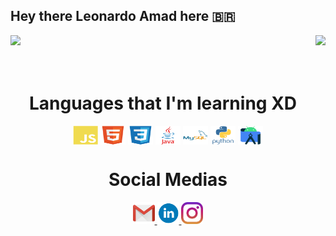 ## Hey there Leonardo Amad here 🇧🇷

<div>
  <img  height="172em" src="https://github-readme-stats.vercel.app/api?username=LeonardoAmad&show_icons=true&theme=react&include_all_commits=true&count_private=true"/>
  <img align="right" height="135em" src="https://github-readme-stats.vercel.app/api/top-langs/?username=LeonardoAmad&layout=compact&langs_count=16&theme=react"/>
</div>

<br>

<div align="center">
  <div style="display: inline_block"> <br>
    <h1 align="center">Languages that I'm learning XD </h1>
    <img align="center" height="30" width="40" alt="js-icon"  src="https://raw.githubusercontent.com/devicons/devicon/master/icons/javascript/javascript-plain.svg">
    <img align="center" height="30" width="40" alt="html-icon" src="https://raw.githubusercontent.com/devicons/devicon/master/icons/html5/html5-original.svg">
    <img align="center" height="30" width="40" alt="css-icon" src="https://raw.githubusercontent.com/devicons/devicon/master/icons/css3/css3-original.svg">
    <img align="center" height="30" width="40" alt="java-icon" src="https://raw.githubusercontent.com/devicons/devicon/1119b9f84c0290e0f0b38982099a2bd027a48bf1/icons/java/java-original-wordmark.svg">
    <img align="center" height="30" width="40" alt="mysql-icon" src="https://raw.githubusercontent.com/devicons/devicon/1119b9f84c0290e0f0b38982099a2bd027a48bf1/icons/mysql/mysql-original-wordmark.svg">
    <img align="center" height="30" width="40" alt="python-icon" src="https://raw.githubusercontent.com/devicons/devicon/1119b9f84c0290e0f0b38982099a2bd027a48bf1/icons/python/python-original-wordmark.svg">
    <img align="center" height="30" width="40" alt="androidstudio-icon" src="https://raw.githubusercontent.com/devicons/devicon/1119b9f84c0290e0f0b38982099a2bd027a48bf1/icons/androidstudio/androidstudio-original.svg">
  </div>

  <h1 align="center">Social Medias</h1>
    <a href = "mailto: leozinho.amad10@gmail.com">
      <img width="35" src="logogmail.webp">
    </a>
    <a href = "https://br.linkedin.com/in/leonardo-amad-497958266?trk=people-guest_people_search-card">
      <img width="35" src="logolinkedin.png">
    </a>
    <a href = "https://www.instagram.com/darkleek_/">
      <img width="35" src="logoinstagram.png">
    </a>
</div>
